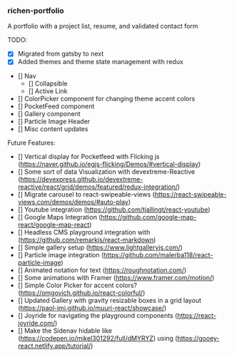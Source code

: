 ### richen-portfolio

A portfolio with a project list, resume, and validated contact form

TODO:

- [x] Migrated from gatsby to next
- [x] Added themes and theme state management with redux
- [] Nav
  - [] Collapsible
  - [] Active Link
- [] ColorPicker component for changing theme accent colors
- [] PocketFeed component
- [] Gallery component
- [] Particle Image Header
- [] Misc content updates

Future Features:

- [] Vertical display for Pocketfeed with Flicking js (https://naver.github.io/egjs-flicking/Demos/#vertical-display)
- [] Some sort of data Visualization with devextreme-Reactive (https://devexpress.github.io/devextreme-reactive/react/grid/demos/featured/redux-integration/)
- [] Migrate carousel to react-swipeable-views (https://react-swipeable-views.com/demos/demos/#auto-play)
- [] Youtube integration (https://github.com/tjallingt/react-youtube)
- [] Google Maps Integration (https://github.com/google-map-react/google-map-react)
- [] Headless CMS playground integration with (https://github.com/remarkjs/react-markdown)
- [] Simple gallery setup (https://www.lightgalleryjs.com/)
- [] Particle image integration (https://github.com/malerba118/react-particle-image)
- [] Animated notation for text (https://roughnotation.com/)
- [] Some animations with Framer (https://www.framer.com/motion/)
- [] Simple Color Picker for accent colors? (https://omgovich.github.io/react-colorful/)
- [] Updated Gallery with gravity resizable boxes in a grid layout (https://paol-imi.github.io/muuri-react/showcase/)
- [] Joyride for navigating the playground components (https://react-joyride.com/)
- [] Make the Sidenav hidable like (https://codepen.io/mikel301292/full/dMYRYZ) using (https://gooey-react.netlify.app/tutorial/)
